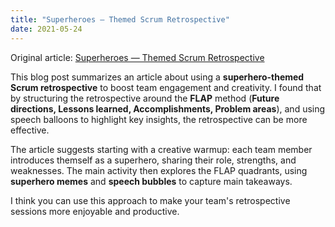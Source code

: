 ```yaml
---
title: "Superheroes — Themed Scrum Retrospective"
date: 2021-05-24
---
```


Original article: [Superheroes — Themed Scrum Retrospective](https://medium.com/agileinsider/superheros-themed-scrum-retrospective-ea988b4d14e1)

This blog post summarizes an article about using a **superhero-themed Scrum retrospective** to boost team engagement and creativity. I found that by structuring the retrospective around the **FLAP** method (**Future directions, Lessons learned, Accomplishments, Problem areas**), and using speech balloons to highlight key insights, the retrospective can be more effective.

The article suggests starting with a creative warmup: each team member introduces themself as a superhero, sharing their role, strengths, and weaknesses. The main activity then explores the FLAP quadrants, using **superhero memes** and **speech bubbles** to capture main takeaways.

I think you can use this approach to make your team's retrospective sessions more enjoyable and productive.
